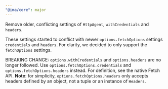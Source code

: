 ```yaml
---
"@ima/core": major
---
```


Remove older, conflicting settings of `HttpAgent`, `withCredentials` and `headers`.

These settings started to conflict with newer `options.fetchOptions` settings `credentials` and `headers`. For clarity, we decided to only support the `fetchOptions` settings.

BREAKING CHANGE: `options.withCredentials` and `options.headers` are no longer followed. Use `options.fetchOptions.credentials` and `options.fetchOptions.headers` instead. For definition, see the native Fetch API. **Note**: for simplicity, `options.fetchOptions.headers` only accepts headers defined by an object, not a tuple or an instance of `Headers`.
